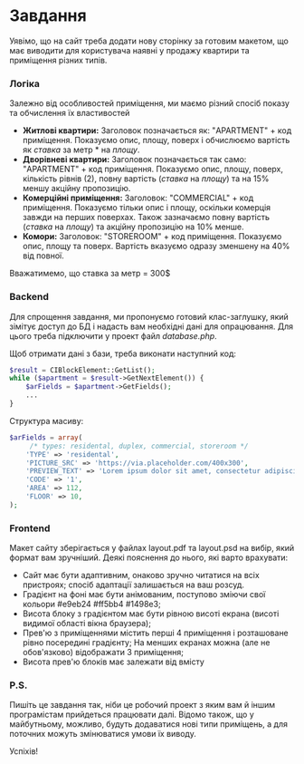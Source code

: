 # Завдання

Уявімо, що на сайт треба додати нову сторінку за готовим макетом, що має виводити для користувача наявні у продажу квартири та приміщення різних типів.

### Логіка

Залежно від особливостей приміщення, ми маємо різний спосіб показу та обчислення їх властивостей

  - **Житлові квартири:** 
  Заголовок позначається як: "APARTMENT" + код приміщення.
  Показуємо опис, площу, поверх і обчислюємо вартість як *ставка* за метр * на *площу*.
  - **Дворівневі квартири:** 
  Заголовок позначається так само: "APARTMENT" + код приміщення.
  Показуємо опис, площу, поверх, кількість рівнів (2), повну вартість (*ставка* на *площу*) та на 15% меншу акційну пропозицію.
  - **Комерційні приміщення:** 
  Заголовок: "COMMERCIAL" + код приміщення.
  Показуємо тільки опис і площу, оскільки комерція завжди на перших поверхах. Також зазначаємо повну вартість (*ставка* на *площу*) та акційну пропозицію на 10% менше.
  - **Комори:** 
  Заголовок: "STOREROOM" + код приміщення.
  Показуємо опис, площу та поверх. Вартість вказуємо одразу зменшену на 40% від повної.

Вважатимемо, що ставка за метр = 300$

### Backend

Для спрощення завдання, ми пропонуємо готовий клас-заглушку, який зімітує доступ до БД і надасть вам необхідні дані для опрацювання. Для цього треба підключити у проект файл *database.php*.

Щоб отримати дані з бази, треба виконати наступний код:
```php
$result = CIBlockElement::GetList();
while ($apartment = $result->GetNextElement()) { 
    $arFields = $apartment->GetFields();
    ...
}
```

Структура масиву:
```php
$arFields = array(
     /* types: residental, duplex, commercial, storeroom */
    'TYPE' => 'residental',
    'PICTURE_SRC' => 'https://via.placeholder.com/400x300',
    'PREVIEW_TEXT' => 'Lorem ipsum dolor sit amet, consectetur adipiscing elit.',
    'CODE' => '1',
    'AREA' => 112,
    'FLOOR' => 10,
);
```

### Frontend

Макет сайту зберігається у файлах layout.pdf та layout.psd на вибір, який формат вам зручніший. 
Деякі пояснення до нього, які варто врахувати:

  - Сайт має бути адаптивним, онаково зручно читатися на всіх пристроях; спосіб адаптації залишається на ваш розсуд.
  - Градієнт на фоні має бути анімованим, поступово зміючи свої кольори #e9eb24 #ff5bb4 #1498e3;
  - Висота блоку з градієнтом має бути рівною висоті екрана (висоті видимої області вікна браузера);
  - Прев'ю з приміщеннями містить перші 4 приміщення і розташоване рівно посередині градієнту; На менших екранах можна (але не обов'язково) відображати 3 приміщення;
  - Висота прев'ю блоків має залежати від вмісту

### P.S.

Пишіть це завдання так, ніби це робочий проект з яким вам й іншим програмістам прийдеться працювати далі. Відомо також, що у майбутньому, можливо, будуть додаватися нові типи приміщень, а для поточних можуть змінюватися умови їх виводу.

Успіхів!
